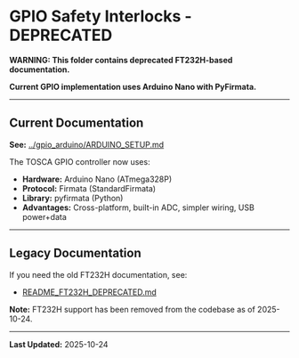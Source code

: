# GPIO Safety Interlocks - DEPRECATED

**WARNING: This folder contains deprecated FT232H-based documentation.**

**Current GPIO implementation uses Arduino Nano with PyFirmata.**

---

## Current Documentation

**See:** [../gpio_arduino/ARDUINO_SETUP.md](../gpio_arduino/ARDUINO_SETUP.md)

The TOSCA GPIO controller now uses:
- **Hardware:** Arduino Nano (ATmega328P)
- **Protocol:** Firmata (StandardFirmata)
- **Library:** pyfirmata (Python)
- **Advantages:** Cross-platform, built-in ADC, simpler wiring, USB power+data

---

## Legacy Documentation

If you need the old FT232H documentation, see:
- [README_FT232H_DEPRECATED.md](README_FT232H_DEPRECATED.md)

**Note:** FT232H support has been removed from the codebase as of 2025-10-24.

---

**Last Updated:** 2025-10-24
